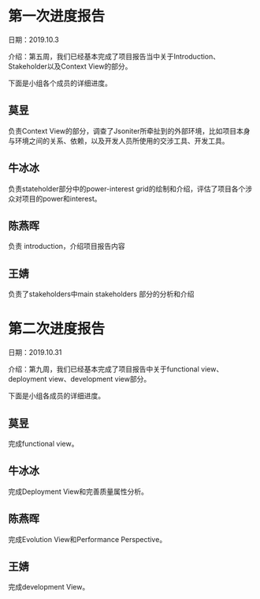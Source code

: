 # 第一次进度报告


日期：2019.10.3  

介绍：第五周，我们已经基本完成了项目报告当中关于Introduction、Stakeholder以及Context View的部分。  

下面是小组各个成员的详细进度。  

## 莫昱  
 
负责Context View的部分，调查了Jsoniter所牵扯到的外部环境，比如项目本身与环境之间的关系、依赖，以及开发人员所使用的交涉工具、开发工具。  

## 牛冰冰  
负责stateholder部分中的power-interest grid的绘制和介绍，评估了项目各个涉众对项目的power和interest。

## 陈燕晖
负责 introduction，介绍项目报告内容  

## 王婧  
负责了stakeholders中main stakeholders 部分的分析和介绍



# 第二次进度报告

日期：2019.10.31

介绍：第九周，我们已经基本完成了项目报告中关于functional view、deployment view、development view部分。

下面是小组各成员的详细进度。

## 莫昱
完成functional view。

## 牛冰冰
完成Deployment View和完善质量属性分析。

## 陈燕晖
完成Evolution View和Performance Perspective。

## 王婧
完成development View。
